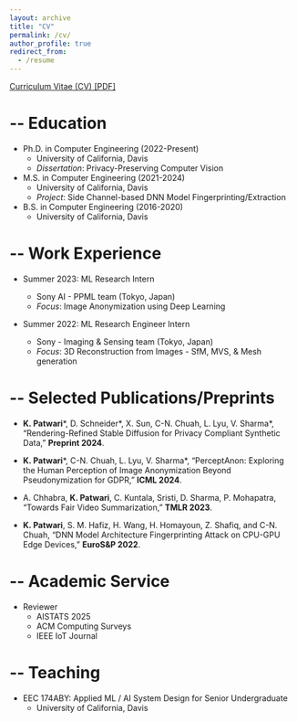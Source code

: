 ```yaml
---
layout: archive
title: "CV"
permalink: /cv/
author_profile: true
redirect_from:
  - /resume
---
```

[Curriculum Vitae (CV) [PDF]](http://kartikp7.github.io/files/Kartik_CV_Jan2025.pdf)

-- Education
======
* Ph.D. in Computer Engineering         (2022-Present)
  * University of California, Davis 
  * _Dissertation_: Privacy-Preserving Computer Vision
* M.S. in Computer Engineering           (2021-2024)
  * University of California, Davis
  * _Project_: Side Channel-based DNN Model Fingerprinting/Extraction
* B.S. in Computer Engineering            (2016-2020)
  * University of California, Davis



-- Work Experience
======
* Summer 2023: ML Research Intern 
  * Sony AI - PPML team (Tokyo, Japan)
  * _Focus_: Image Anonymization using Deep Learning

* Summer 2022: ML Research Engineer Intern
  * Sony - Imaging & Sensing team (Tokyo, Japan)
  * _Focus_: 3D Reconstruction from Images - SfM, MVS, & Mesh generation
  

-- Selected Publications/Preprints 
======

* **K. Patwari**\*, D. Schneider\*, X. Sun, C-N. Chuah, L. Lyu, V. Sharma\*, “Rendering-Refined Stable Diffusion for Privacy Compliant Synthetic Data,” **Preprint 2024**.

* **K. Patwari**\*, C-N. Chuah, L. Lyu, V. Sharma\*, “PerceptAnon: Exploring the Human Perception of Image Anonymization Beyond Pseudonymization for GDPR,” **ICML 2024**.

* A. Chhabra, **K. Patwari**, C. Kuntala, Sristi, D. Sharma, P. Mohapatra, “Towards Fair Video Summarization,” **TMLR 2023**.

* **K. Patwari**, S. M. Hafiz, H. Wang, H. Homayoun, Z. Shafiq, and C-N. Chuah, “DNN Model Architecture Fingerprinting Attack on CPU-GPU Edge Devices,” **EuroS&P 2022**.


-- Academic Service 
======
* Reviewer
  * AISTATS 2025
  * ACM Computing Surveys
  * IEEE IoT Journal

  
-- Teaching
======
* EEC 174ABY: Applied ML / AI System Design for Senior Undergraduate
  * University of California, Davis